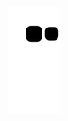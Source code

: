 ![Snake animation](https://github.com/douniattn/douniattn/blob/output/github-contribution-grid-snake.svg)
